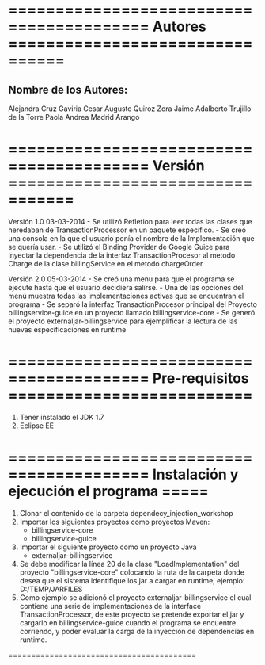 =========================================
Autores  ================================
=========================================

Nombre de los Autores:
----------------------

Alejandra Cruz Gaviria
Cesar Augusto Quiroz Zora
Jaime Adalberto Trujillo de la Torre 
Paola Andrea Madrid Arango 

=========================================
Versión =================================
=========================================

Versión 1.0 03-03-2014
    - Se utilizó Refletion para leer todas las clases que heredaban de TransactionProcessor en un paquete específico.
    - Se creó una consola en la que el usuario ponía el nombre de la Implementación que se quería usar.
    - Se utilizó el Binding Provider de Google Guice para inyectar la dependencia de la interfaz TransactionProcesor al metodo Charge de la clase billingService en el metodo chargeOrder
    
Versión 2.0 05-03-2014 
    - Se creó una menu para que el programa se ejecute hasta que el usuario decidiera salirse.
    - Una de las opciones del menú muestra todas las implementaciones activas que se encuentran el programa 
    - Se separó la interfaz TransactionProcesor principal del Proyecto billingservice-guice en un proyecto llamado billingservice-core 
    - Se generó el proyecto externaljar-billingservice para ejemplificar la lectura de las nuevas especificaciones en runtime

=========================================
Pre-requisitos ==========================
=========================================

1. Tener instalado el JDK 1.7
2. Eclipse EE 
	  
=========================================
Instalación y ejecución el programa =====
=========================================

1. Clonar el contenido de la carpeta dependecy_injection_workshop
2. Importar los siguientes proyectos como proyectos Maven:
	- billingservice-core
	- billingservice-guice
3. Importar el siguiente proyecto como un proyecto Java
	- externaljar-billingservice
4. Se debe modificar la línea 20 de la clase "LoadImplementation" del proyecto "billingservice-core" colocando la ruta de la carpeta donde desea que el sistema identifique los jar a cargar en runtime, ejemplo: D:/TEMP/JARFILES
5. Como ejemplo se adicionó el proyecto externaljar-billingservice el cual contiene una serie de implementaciones de la interface TransactionProcessor, de este proyecto se pretende exportar el jar y cargarlo en billingservice-guice cuando el programa se encuentre corriendo, y poder evaluar la carga de la inyección de dependencias en runtime.

=========================================
